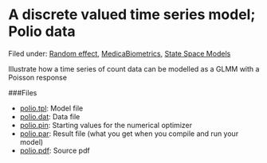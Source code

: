 #  A discrete valued time series model; Polio data
Filed under:  [Random effect][1], [MedicaBiometrics][2], [State Space Models][11]

Illustrate how a time series of count data can be modelled as a GLMM with a Poisson response

###Files
* [polio.tpl][4]: Model file
* [polio.dat][6]: Data file
* [polio.pin][7]: Starting values for the numerical optimizer  
* [polio.par][8]: Result file (what you get when you compile and run your model)  
* [polio.pdf][8]: Source pdf

[1]: https://github.com/admb-project/examples/search?utf8=%E2%9C%93&q=Random+effect
[2]: ./../../by-field-of-application/medical-biometrics
[4]: polio.tpl
[6]: polio.dat
[7]: polio.pin
[8]: polio.par
[10]: polio.pdf
[11]: ./../
